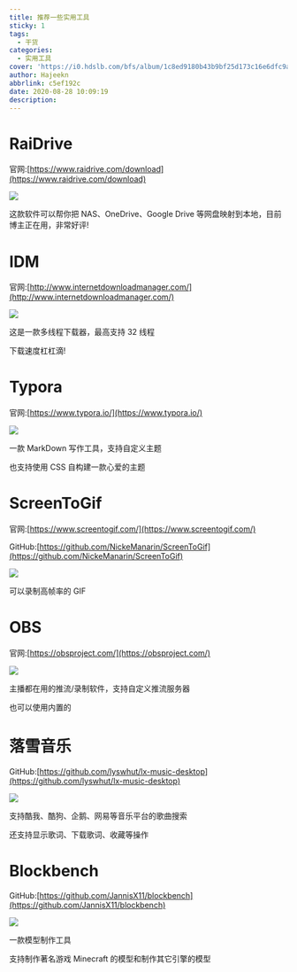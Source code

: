 ```yaml
---
title: 推荐一些实用工具
sticky: 1
tags:
  - 干货
categories:
  - 实用工具
cover: 'https://i0.hdslb.com/bfs/album/1c8ed9180b43b9bf25d173c16e6dfc9a073aadc2.png'
author: Hajeekn
abbrlink: c5ef192c
date: 2020-08-28 10:09:19
description:
---
```


# RaiDrive

官网:[https://www.raidrive.com/download](https://www.raidrive.com/download)

![](https://i0.hdslb.com/bfs/album/3d345a244c023cfd2d55c884f50aa7ea79c3af63.png)

这款软件可以帮你把 NAS、OneDrive、Google Drive 等网盘映射到本地，目前博主正在用，非常好评!

# IDM

官网:[http://www.internetdownloadmanager.com/](http://www.internetdownloadmanager.com/)

![](https://i0.hdslb.com/bfs/album/a09734ffbb40a0617278941ef94d9a4bfad9ebe0.png)

这是一款多线程下载器，最高支持 32 线程

下载速度杠杠滴!

# Typora

官网:[https://www.typora.io/](https://www.typora.io/)

![](https://i0.hdslb.com/bfs/album/f7285a48e030b8d6385094d4900d9e93571de249.png)

一款 MarkDown 写作工具，支持自定义主题

也支持使用 CSS 自构建一款心爱的主题

# ScreenToGif

官网:[https://www.screentogif.com/](https://www.screentogif.com/)

GitHub:[https://github.com/NickeManarin/ScreenToGif](https://github.com/NickeManarin/ScreenToGif)

![](https://i0.hdslb.com/bfs/album/d6d15367aa64cf201e735445fd2b62ea129bee2f.png)

可以录制高帧率的 GIF

# OBS

官网:[https://obsproject.com/](https://obsproject.com/)

![](https://cdn.jsdelivr.net/gh/slblog-github/BlogFlies/Blog/Pic/image-20200828102219661.png#alt=image-20200828102219661#height=761&id=NCqW9&originHeight=761&originWidth=990&originalType=binary&ratio=1&status=done&style=none&width=990)

主播都在用的推流/录制软件，支持自定义推流服务器

也可以使用内置的

# 落雪音乐

GitHub:[https://github.com/lyswhut/lx-music-desktop](https://github.com/lyswhut/lx-music-desktop)

![](https://i0.hdslb.com/bfs/album/9475b788989c5ffd0fc14b08eaad4e582b336d88.png)

支持酷我、酷狗、企鹅、网易等音乐平台的歌曲搜索

还支持显示歌词、下载歌词、收藏等操作

# Blockbench

GitHub:[https://github.com/JannisX11/blockbench](https://github.com/JannisX11/blockbench)

![](https://i0.hdslb.com/bfs/album/f4cdbb39b7723edb2a78c01386f89fe80013baa9.png)

一款模型制作工具

支持制作著名游戏 Minecraft 的模型和制作其它引擎的模型
